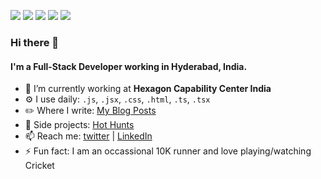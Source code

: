 [<img src="https://img.shields.io/badge/twitter-%231DA1F2.svg?&style=for-the-badge&logo=twitter&logoColor=white" />](https://twitter.com/cnuis2cool) [<img src="https://img.shields.io/badge/medium-%2312100E.svg?&style=for-the-badge&logo=medium&logoColor=white" />](https://medium.com/@cnuis2cool)  [<img src ="https://img.shields.io/badge/Hashnode-Dev-Orange.svg?&style=for-the-badge&logo=&logoColor=white%22">](https://spanugan.hashnode.dev/) [<img src="https://img.shields.io/badge/linkedin-%230077B5.svg?&style=for-the-badge&logo=linkedin&logoColor=white" />](https://www.linkedin.com/in/cnuis2cool/) [<img src ="https://img.shields.io/badge/portfolio-web-%23.svg?&style=for-the-badge&logo=&logoColor=white%22">](https://cnuis2cool.github.io/) 

### Hi there 👋

#### I'm a Full-Stack Developer working in Hyderabad, India.

- 🔭 I’m currently working at **Hexagon Capability Center India**
- ⚙️ I use daily: `.js`, `.jsx`, `.css`, `.html`, `.ts`, `.tsx`
- ✏️ Where I write: [My Blog Posts](https://spanugan.hashnode.dev/)
- 💚 Side projects: [Hot Hunts](https://hothunts.vercel.app/)
- 📫 Reach me: [twitter](https://twitter.com/cnuis2cool) | [LinkedIn](https://www.linkedin.com/in/cnuis2cool)
- ⚡ Fun fact: I am an occassional 10K runner and love playing/watching Cricket
